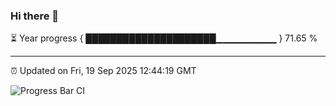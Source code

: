 ### Hi there 👋

⏳ Year progress { █████████████████████▁▁▁▁▁▁▁▁▁ } 71.65 %

---

⏰ Updated on Fri, 19 Sep 2025 12:44:19 GMT

![Progress Bar CI](https://github.com/liununu/liununu/workflows/Progress%20Bar%20CI/badge.svg)
